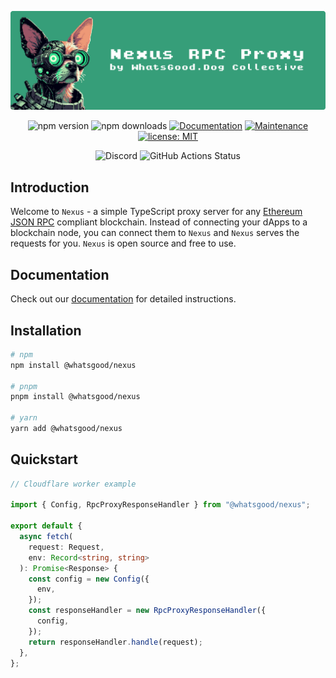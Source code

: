 <div align="center">

![alt text](./docs/images/nexus-hero-banner.svg)
<div>

  ![npm version](https://img.shields.io/npm/v/@whatsgood/nexus)
  ![npm downloads](https://img.shields.io/npm/dm/@whatsgood/nexus)
  <a href="http://nexus.whatsgood.dog/" target="_blank"><img alt="Documentation" src="https://img.shields.io/badge/documentation-yes-brightgreen.svg" /></a>
  <a href="https://github.com/whats-good/nexus/graphs/commit-activity" target="_blank"><img alt="Maintenance" src="https://img.shields.io/badge/maintained%3F-yes-green.svg" /></a>
  <a href="#" target="_blank"><img alt="license: MIT" src="https://img.shields.io/badge/license-MIT-yellow.svg" /></a>
</div>

<div>

  ![Discord](https://img.shields.io/discord/1003351311904948334?label=&logo=discord&logoColor=ffffff&color=7389D8&labelColor=6A7EC2)
  ![GitHub Actions Status](https://github.com/whats-good/nexus/actions/workflows/main-ci.yml/badge.svg)
  <!-- ![GitHub stars](https://img.shields.io/github/stars/whats-good/nexus?style=social&label=Star) -->

</div>

</div>

## Introduction

Welcome to `Nexus` - a simple TypeScript proxy server for any [Ethereum JSON RPC](https://ethereum.org/en/developers/docs/apis/json-rpc/) compliant blockchain. Instead of connecting your dApps to a blockchain node, you can connect them to `Nexus` and `Nexus` serves the requests for you. `Nexus` is open source and free to use.


## Documentation

Check out our [documentation](https://nexus.whatsgood.dog) for detailed instructions.

## Installation

```sh
# npm
npm install @whatsgood/nexus

# pnpm
pnpm install @whatsgood/nexus

# yarn
yarn add @whatsgood/nexus

```

## Quickstart

```ts
// Cloudflare worker example

import { Config, RpcProxyResponseHandler } from "@whatsgood/nexus";

export default {
  async fetch(
    request: Request,
    env: Record<string, string>
  ): Promise<Response> {
    const config = new Config({
      env,
    });
    const responseHandler = new RpcProxyResponseHandler({
      config,
    });
    return responseHandler.handle(request);
  },
};

```
